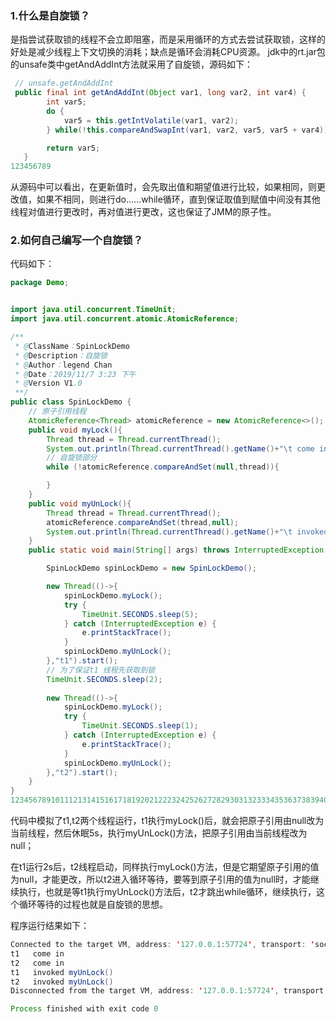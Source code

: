 ### **1.什么是自旋锁？**

是指尝试获取锁的线程不会立即阻塞，而是采用循环的方式去尝试获取锁，这样的好处是减少线程上下文切换的消耗；缺点是循环会消耗CPU资源。
jdk中的rt.jar包的unsafe类中getAndAddInt方法就采用了自旋锁，源码如下：

```java
 // unsafe.getAndAddInt
 public final int getAndAddInt(Object var1, long var2, int var4) {
        int var5;
        do {
            var5 = this.getIntVolatile(var1, var2);
        } while(!this.compareAndSwapInt(var1, var2, var5, var5 + var4));

        return var5;
   }
123456789
```

从源码中可以看出，在更新值时，会先取出值和期望值进行比较，如果相同，则更改值，如果不相同，则进行do……while循环，直到保证取值到赋值中间没有其他线程对值进行更改时，再对值进行更改，这也保证了JMM的原子性。

### **2.如何自己编写一个自旋锁？**

代码如下：

```java
package Demo;


import java.util.concurrent.TimeUnit;
import java.util.concurrent.atomic.AtomicReference;

/**
 * @ClassName：SpinLockDemo
 * @Description：自旋锁
 * @Author：legend Chan
 * @Date：2019/11/7 3:23 下午
 * @Version V1.0
 **/
public class SpinLockDemo {
    // 原子引用线程
    AtomicReference<Thread> atomicReference = new AtomicReference<>();
    public void myLock(){
        Thread thread = Thread.currentThread();
        System.out.println(Thread.currentThread().getName()+"\t come in");
        // 自旋锁部分
        while (!atomicReference.compareAndSet(null,thread)){

        }
    }
    public void myUnLock(){
        Thread thread = Thread.currentThread();
        atomicReference.compareAndSet(thread,null);
        System.out.println(Thread.currentThread().getName()+"\t invoked myUnLock()");
    }
    public static void main(String[] args) throws InterruptedException {

        SpinLockDemo spinLockDemo = new SpinLockDemo();

        new Thread(()->{
            spinLockDemo.myLock();
            try {
                TimeUnit.SECONDS.sleep(5);
            } catch (InterruptedException e) {
                e.printStackTrace();
            }
            spinLockDemo.myUnLock();
        },"t1").start();
        // 为了保证t1 线程先获取到锁
        TimeUnit.SECONDS.sleep(2);
        
        new Thread(()->{
            spinLockDemo.myLock();
            try {
                TimeUnit.SECONDS.sleep(1);
            } catch (InterruptedException e) {
                e.printStackTrace();
            }
            spinLockDemo.myUnLock();
        },"t2").start();
    }
}
1234567891011121314151617181920212223242526272829303132333435363738394041424344454647484950515253545556
```

代码中模拟了t1,t2两个线程运行，t1执行myLock()后，就会把原子引用由null改为当前线程，然后休眠5s，执行myUnLock()方法，把原子引用由当前线程改为null；

在t1运行2s后，t2线程启动，同样执行myLock()方法，但是它期望原子引用的值为null，才能更改，所以t2进入循环等待，要等到原子引用的值为null时，才能继续执行，也就是等t1执行myUnLock()方法后，t2才跳出while循环，继续执行，这个循环等待的过程也就是自旋锁的思想。

程序运行结果如下：

```java
Connected to the target VM, address: '127.0.0.1:57724', transport: 'socket'
t1	 come in
t2	 come in
t1	 invoked myUnLock()
t2	 invoked myUnLock()
Disconnected from the target VM, address: '127.0.0.1:57724', transport: 'socket'

Process finished with exit code 0
```
